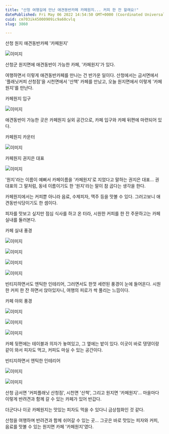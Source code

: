 ```yaml
---
title: "산청 여행길에 만난 애견동반카페 카페원지... 커피 한 잔 할래요!"
datePublished: Fri May 06 2022 14:54:50 GMT+0000 (Coordinated Universal Time)
cuid: cm703ik45000909ic9a60cvlq
slug: 3860

---
```



산청 원지 애견동반카페 '카페원지'

![이미지](https://cdn.hashnode.com/res/hashnode/image/upload/v1739254959687/d41b9d41-c4e6-471b-a090-02de38318957.jpeg)

산청군 원지면에 애견동반이 가능한 카페, '카페원지'가 있다.

여행하면서 이렇게 애견동반카페를 만나는 건 반가운 일이다. 산청에서는 금서면에서 '플래닛커피 산청점'을 시천면에서 '산책' 카페를 만났고, 오늘 원지면에서 이렇게 '카페원지'를 만난다.

카페원지 입구

![이미지](https://cdn.hashnode.com/res/hashnode/image/upload/v1739254962202/af934910-d61d-4b2b-add5-4c686ccfd8c1.jpeg)

애견동반이 가능한 곳은 카페원지 실외 공간으로, 카페 입구와 카페 뒤편에 마련되어 있다.

카페원지 카운터

![이미지](https://cdn.hashnode.com/res/hashnode/image/upload/v1739254964615/0bc0bed1-8414-407a-8c33-d689e96277c7.jpeg)

카페원지 권지은 대표

![이미지](https://cdn.hashnode.com/res/hashnode/image/upload/v1739254967040/f93d280b-86f5-49c3-b17a-2ecb289eec37.jpeg)

'원지'라는 이름이 예뻐서 카페이름을 '카페원지'로 지었다고 말하는 권지은 대표... 권 대표의 그 말처럼, 동네 이름이기도 한 '원지'라는 말이 참 곱다는 생각을 한다.

카페원지에서는 커피뿐 아니라 음료, 수제피자, 맥주 등을 맛볼 수 있다. 그러고보니 애견동반식당이기도 한 셈이다.

피자를 맛보고 싶지만 점심 식사를 하고 온 터라, 시원한 커피를 한 잔 주문하고는 카페 실내를 둘러본다.

카페 실내 풍경

![이미지](https://cdn.hashnode.com/res/hashnode/image/upload/v1739254969648/a2957e45-6f53-4912-be01-c1af7c0eb8a3.jpeg)

![이미지](https://cdn.hashnode.com/res/hashnode/image/upload/v1739254972013/7ee6aef6-f941-4945-9237-79edd00afd5c.jpeg)

![이미지](https://cdn.hashnode.com/res/hashnode/image/upload/v1739254974399/4dd76475-da23-4ae8-b7e4-f1cf6fd0f8ba.jpeg)

![이미지](https://cdn.hashnode.com/res/hashnode/image/upload/v1739254976606/dbd95aa6-fe6d-48b3-b7f4-35b7e793867e.jpeg)

빈티지하면서도 엔틱한 인테리어, 그러면서도 한껏 세련된 풍경이 눈에 들어온다. 시원한 커피 한 잔 하면서 앉아있자니, 여행의 피로가 싹 풀리는 느낌이다.

카페 야외 풍경

![이미지](https://cdn.hashnode.com/res/hashnode/image/upload/v1739254979163/0ea04d30-50ee-421d-a1c4-d3559a2a6360.jpeg)

![이미지](https://cdn.hashnode.com/res/hashnode/image/upload/v1739254981662/ed7cc27f-204b-4639-b645-162bde8fcc24.jpeg)

![이미지](https://cdn.hashnode.com/res/hashnode/image/upload/v1739254984130/168e208a-595d-4ec0-86b4-39ab58b5ace2.jpeg)

카페 뒷편에는 테이블과 의자가 놓여있고, 그 옆에는 밭이 있다. 이곳이 바로 댕댕이랑 같이 와서 피자도 먹고, 커피도 마실 수 있는 공간이다.

빈티지하면서 엔틱한 인테리어

![이미지](https://cdn.hashnode.com/res/hashnode/image/upload/v1739254986946/fa7c6d4c-f8e1-4a5b-a57a-0c13693ad384.jpeg)

![이미지](https://cdn.hashnode.com/res/hashnode/image/upload/v1739254989517/4214f184-fdb7-4927-a7cd-aa5fa1cea58c.jpeg)

산청 금서면 '커피플래닛 산청점', 시천면 '산책', 그리고 원지면 '카페원지'... 마을마다 이렇게 반려견과 함께 갈 수 있는 카페가 있어 반갑다.

더군다나 이곳 카페원지는 맛있는 피자도 먹을 수 있다니 금상첨화인 것 같다.

산청을 여행하며 반려견과 함께 쉬어갈 수 있는 곳... 그곳은 바로 맛있는 피자와 커피, 음료를 맛볼 수 있는 원지면 카페 '카페원지'였다.